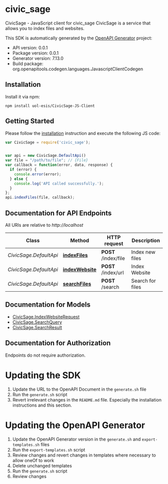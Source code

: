 # civic_sage

CivicSage - JavaScript client for civic_sage
CivicSage is a service that allows you to index files and websites.

This SDK is automatically generated by the [OpenAPI Generator](https://openapi-generator.tech) project:

- API version: 0.0.1
- Package version: 0.0.1
- Generator version: 7.13.0
- Build package: org.openapitools.codegen.languages.JavascriptClientCodegen

## Installation

Install it via npm:

```shell
npm install uol-esis/CivicSage-JS-Client
```

## Getting Started

Please follow the [installation](#installation) instruction and execute the following JS code:

```javascript
var CivicSage = require('civic_sage');


var api = new CivicSage.DefaultApi()
var file = "/path/to/file"; // {File} 
var callback = function(error, data, response) {
  if (error) {
    console.error(error);
  } else {
    console.log('API called successfully.');
  }
};
api.indexFiles(file, callback);

```

## Documentation for API Endpoints

All URIs are relative to *http://localhost*

Class | Method | HTTP request | Description
------------ | ------------- | ------------- | -------------
*CivicSage.DefaultApi* | [**indexFiles**](docs/DefaultApi.md#indexFiles) | **POST** /index/file | Index new files
*CivicSage.DefaultApi* | [**indexWebsite**](docs/DefaultApi.md#indexWebsite) | **POST** /index/url | Index Website
*CivicSage.DefaultApi* | [**searchFiles**](docs/DefaultApi.md#searchFiles) | **POST** /search | Search for files


## Documentation for Models

 - [CivicSage.IndexWebsiteRequest](docs/IndexWebsiteRequest.md)
 - [CivicSage.SearchQuery](docs/SearchQuery.md)
 - [CivicSage.SearchResult](docs/SearchResult.md)


## Documentation for Authorization

Endpoints do not require authorization.


# Updating the SDK

1. Update the URL to the OpenAPI Document in the `generate.sh` file
2. Run the `generate.sh` script
3. Revert irrelevant changes in the `README.md` file. Especially the installation instructions and this section.

# Updating the OpenAPI Generator

1. Update the OpenAPI Generator version in the `generate.sh` and `export-templates.sh` files
2. Run the `export-templates.sh` script
3. Review changes and revert changes in templates where necessary to allow oneOf to work
4. Delete unchanged templates
5. Run the `generate.sh` script
6. Review changes
